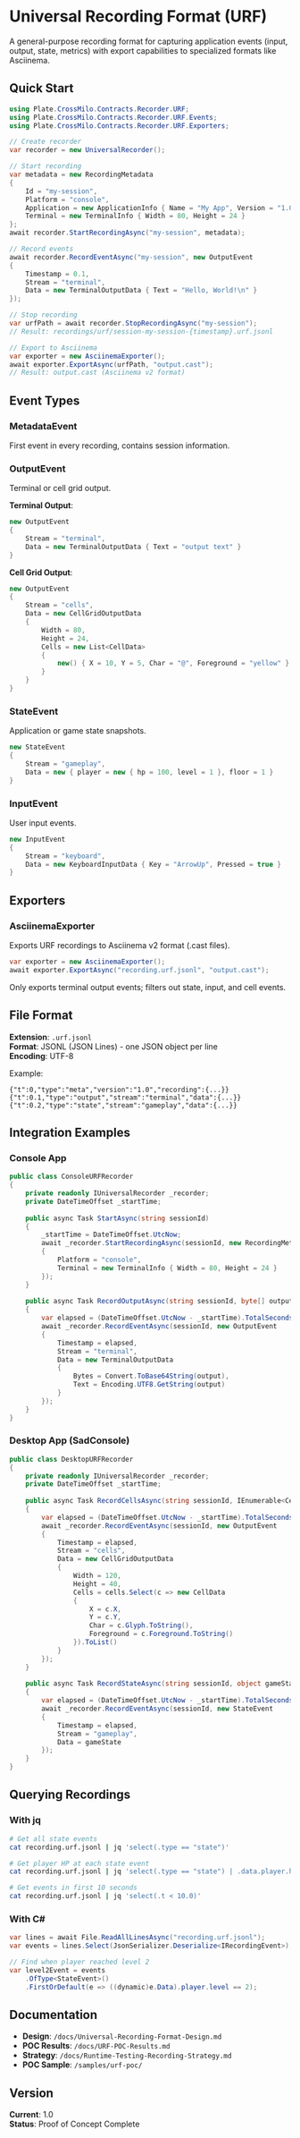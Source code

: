 # Universal Recording Format (URF)

A general-purpose recording format for capturing application events (input, output, state, metrics) with export capabilities to specialized formats like Asciinema.

## Quick Start

```csharp
using Plate.CrossMilo.Contracts.Recorder.URF;
using Plate.CrossMilo.Contracts.Recorder.URF.Events;
using Plate.CrossMilo.Contracts.Recorder.URF.Exporters;

// Create recorder
var recorder = new UniversalRecorder();

// Start recording
var metadata = new RecordingMetadata
{
    Id = "my-session",
    Platform = "console",
    Application = new ApplicationInfo { Name = "My App", Version = "1.0.0" },
    Terminal = new TerminalInfo { Width = 80, Height = 24 }
};
await recorder.StartRecordingAsync("my-session", metadata);

// Record events
await recorder.RecordEventAsync("my-session", new OutputEvent
{
    Timestamp = 0.1,
    Stream = "terminal",
    Data = new TerminalOutputData { Text = "Hello, World!\n" }
});

// Stop recording
var urfPath = await recorder.StopRecordingAsync("my-session");
// Result: recordings/urf/session-my-session-{timestamp}.urf.jsonl

// Export to Asciinema
var exporter = new AsciinemaExporter();
await exporter.ExportAsync(urfPath, "output.cast");
// Result: output.cast (Asciinema v2 format)
```

## Event Types

### MetadataEvent
First event in every recording, contains session information.

### OutputEvent
Terminal or cell grid output.

**Terminal Output**:
```csharp
new OutputEvent
{
    Stream = "terminal",
    Data = new TerminalOutputData { Text = "output text" }
}
```

**Cell Grid Output**:
```csharp
new OutputEvent
{
    Stream = "cells",
    Data = new CellGridOutputData 
    {
        Width = 80,
        Height = 24,
        Cells = new List<CellData> 
        {
            new() { X = 10, Y = 5, Char = "@", Foreground = "yellow" }
        }
    }
}
```

### StateEvent
Application or game state snapshots.

```csharp
new StateEvent
{
    Stream = "gameplay",
    Data = new { player = new { hp = 100, level = 1 }, floor = 1 }
}
```

### InputEvent
User input events.

```csharp
new InputEvent
{
    Stream = "keyboard",
    Data = new KeyboardInputData { Key = "ArrowUp", Pressed = true }
}
```

## Exporters

### AsciinemaExporter
Exports URF recordings to Asciinema v2 format (.cast files).

```csharp
var exporter = new AsciinemaExporter();
await exporter.ExportAsync("recording.urf.jsonl", "output.cast");
```

Only exports terminal output events; filters out state, input, and cell events.

## File Format

**Extension**: `.urf.jsonl`  
**Format**: JSONL (JSON Lines) - one JSON object per line  
**Encoding**: UTF-8

Example:
```jsonl
{"t":0,"type":"meta","version":"1.0","recording":{...}}
{"t":0.1,"type":"output","stream":"terminal","data":{...}}
{"t":0.2,"type":"state","stream":"gameplay","data":{...}}
```

## Integration Examples

### Console App
```csharp
public class ConsoleURFRecorder
{
    private readonly IUniversalRecorder _recorder;
    private DateTimeOffset _startTime;
    
    public async Task StartAsync(string sessionId)
    {
        _startTime = DateTimeOffset.UtcNow;
        await _recorder.StartRecordingAsync(sessionId, new RecordingMetadata
        {
            Platform = "console",
            Terminal = new TerminalInfo { Width = 80, Height = 24 }
        });
    }
    
    public async Task RecordOutputAsync(string sessionId, byte[] output)
    {
        var elapsed = (DateTimeOffset.UtcNow - _startTime).TotalSeconds;
        await _recorder.RecordEventAsync(sessionId, new OutputEvent
        {
            Timestamp = elapsed,
            Stream = "terminal",
            Data = new TerminalOutputData 
            {
                Bytes = Convert.ToBase64String(output),
                Text = Encoding.UTF8.GetString(output)
            }
        });
    }
}
```

### Desktop App (SadConsole)
```csharp
public class DesktopURFRecorder
{
    private readonly IUniversalRecorder _recorder;
    private DateTimeOffset _startTime;
    
    public async Task RecordCellsAsync(string sessionId, IEnumerable<Cell> cells)
    {
        var elapsed = (DateTimeOffset.UtcNow - _startTime).TotalSeconds;
        await _recorder.RecordEventAsync(sessionId, new OutputEvent
        {
            Timestamp = elapsed,
            Stream = "cells",
            Data = new CellGridOutputData
            {
                Width = 120,
                Height = 40,
                Cells = cells.Select(c => new CellData
                {
                    X = c.X,
                    Y = c.Y,
                    Char = c.Glyph.ToString(),
                    Foreground = c.Foreground.ToString()
                }).ToList()
            }
        });
    }
    
    public async Task RecordStateAsync(string sessionId, object gameState)
    {
        var elapsed = (DateTimeOffset.UtcNow - _startTime).TotalSeconds;
        await _recorder.RecordEventAsync(sessionId, new StateEvent
        {
            Timestamp = elapsed,
            Stream = "gameplay",
            Data = gameState
        });
    }
}
```

## Querying Recordings

### With jq
```bash
# Get all state events
cat recording.urf.jsonl | jq 'select(.type == "state")'

# Get player HP at each state event
cat recording.urf.jsonl | jq 'select(.type == "state") | .data.player.hp'

# Get events in first 10 seconds
cat recording.urf.jsonl | jq 'select(.t < 10.0)'
```

### With C#
```csharp
var lines = await File.ReadAllLinesAsync("recording.urf.jsonl");
var events = lines.Select(JsonSerializer.Deserialize<IRecordingEvent>);

// Find when player reached level 2
var level2Event = events
    .OfType<StateEvent>()
    .FirstOrDefault(e => ((dynamic)e.Data).player.level == 2);
```

## Documentation

- **Design**: `/docs/Universal-Recording-Format-Design.md`
- **POC Results**: `/docs/URF-POC-Results.md`
- **Strategy**: `/docs/Runtime-Testing-Recording-Strategy.md`
- **POC Sample**: `/samples/urf-poc/`

## Version

**Current**: 1.0  
**Status**: Proof of Concept Complete
